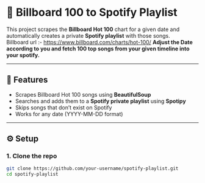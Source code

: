 # 🎵 Billboard 100 to Spotify Playlist  

This project scrapes the **Billboard Hot 100** chart for a given date and automatically creates a private **Spotify playlist** with those songs.  
Billboard url :- https://www.billboard.com/charts/hot-100/
**Adjust the Date according to you and fetch 100 top songs from your given timeline into your spotify.**

---

## 📌 Features  
- Scrapes Billboard Hot 100 songs using **BeautifulSoup**  
- Searches and adds them to a **Spotify private playlist** using **Spotipy**  
- Skips songs that don’t exist on Spotify  
- Works for any date (YYYY-MM-DD format)  

---

## ⚙️ Setup  

### 1. Clone the repo  
```bash
git clone https://github.com/your-username/spotify-playlist.git
cd spotify-playlist
